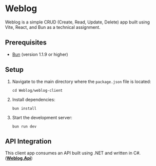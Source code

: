 # Weblog

Weblog is a simple CRUD (Create, Read, Update, Delete) app built using Vite, React, and Bun as a technical assignment.

## Prerequisites

- [Bun](https://bun.sh/) (version 1.1.9 or higher)

## Setup

1. Navigate to the main directory where the `package.json` file is located:
   ```
   cd Weblog/weblog-client
   ```
2. Install dependencies:
   ```
   bun install
   ```
3. Start the development server:
   ```
   bun run dev
   ```

## API Integration

This client app consumes an API built using .NET and written in C#. (**[Weblog.Api](../Weblog.Api)**)
